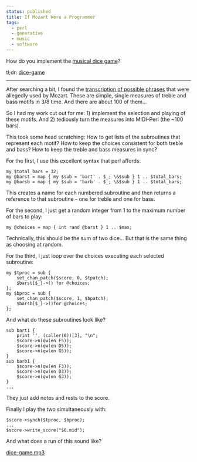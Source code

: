 ```yaml
---                                                                                                                                                                          
status: published
title: If Mozart Were a Programmer
tags:
  - perl
  - generative
  - music
  - software
---
```


How do you implement the [musical dice game](https://en.wikipedia.org/wiki/Musikalisches_W%C3%BCrfelspiel)?

tl;dr: [dice-game](https://github.com/ology/Music/blob/master/dice-game)

---

After searching a bit, I found the [transcription of possible phrases](https://musescore.com/user/30029219/scores/5943501) that were allegedly used by Mozart.  These are simple, single measures of treble and bass motifs in 3/8 time.  And there are about 100 of them...

So I had my work cut out for me: 1) implement the selection and playing of these motifs.  And 2) tediously turn the measures into MIDI-Perl (the ~100 bars).

This took some head scratching:  How to get lists of the subroutines that represent each motif? How to keep the choices consistent for both treble and bass?  How to keep the treble and bass measures in sync?

For the first, I use this excellent syntax that perl affords:

    my $total_bars = 32;
    my @barst = map { my $sub = 'bart' . $_; \&$sub } 1 .. $total_bars;
    my @barsb = map { my $sub = 'barb' . $_; \&$sub } 1 .. $total_bars;

This creates a name for each numbered subroutine and then returns a reference to that subroutine - one for treble and one for bass.

For the second, I just get a random integer from 1 to the maximum number of bars to play:

    my @choices = map { int rand @barst } 1 .. $max;

Technically, this should be the sum of two dice...  But that is the same thing as choosing at random.

For the third, I just loop over the choices executing each selected subroutine:

    my $tproc = sub {
        set_chan_patch($score, 0, $tpatch);
        $barst[$_]->() for @choices;
    };
    my $bproc = sub {
        set_chan_patch($score, 1, $bpatch);
        $barsb[$_]->()for @choices;
    };

And what do these subroutines look like?

    sub bart1 { 
        print '', (caller(0))[3], "\n";
        $score->n(qw(en F5));
        $score->n(qw(en D5));
        $score->n(qw(en G5));
    }
    sub barb1 { 
        $score->n(qw(en F3));
        $score->n(qw(en D3));
        $score->n(qw(en G3));
    }
    ...

They just add notes and rests to the score.

Finally I play the two simultaneously with:

    $score->synch($tproc, $bproc);
    ...
    $score->write_score("$0.mid");

And what does a run of this sound like?

[dice-game.mp3](dice-game.mp3)
